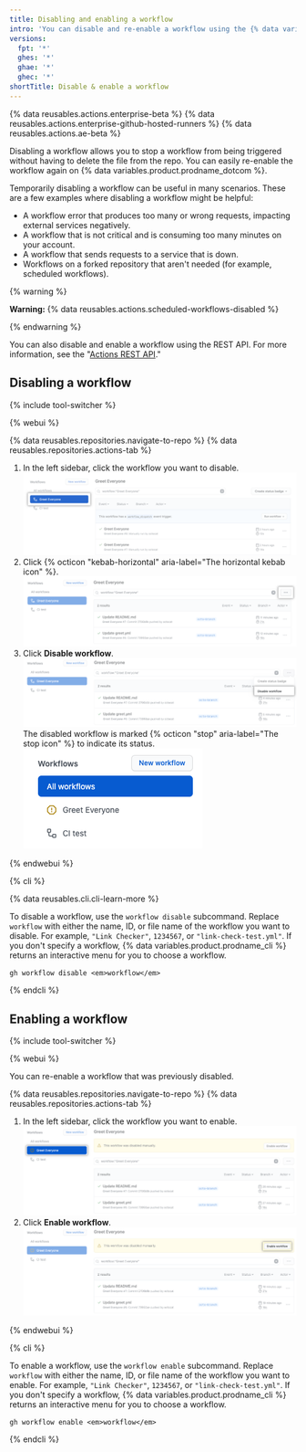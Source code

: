 ```yaml
---
title: Disabling and enabling a workflow
intro: 'You can disable and re-enable a workflow using the {% data variables.product.prodname_dotcom %} UI, the REST API, or {% data variables.product.prodname_cli %}.'
versions:
  fpt: '*'
  ghes: '*'
  ghae: '*'
  ghec: '*'
shortTitle: Disable & enable a workflow
---
```


{% data reusables.actions.enterprise-beta %}
{% data reusables.actions.enterprise-github-hosted-runners %}
{% data reusables.actions.ae-beta %}

Disabling a workflow allows you to stop a workflow from being triggered without having to delete the file from the repo. You can easily re-enable the workflow again on {% data variables.product.prodname_dotcom %}.

Temporarily disabling a workflow can be useful in many scenarios. These are a few examples where disabling a workflow might be helpful:

- A workflow error that produces too many or wrong requests, impacting external services negatively.
- A workflow that is not critical and is consuming too many minutes on your account.
- A workflow that sends requests to a service that is down.
- Workflows on a forked repository that aren't needed (for example, scheduled workflows).

{% warning %}

**Warning:** {% data reusables.actions.scheduled-workflows-disabled %}

{% endwarning %}

You can also disable and enable a workflow using the REST API. For more information, see the "[Actions REST API](/rest/reference/actions#workflows)."

## Disabling a workflow

{% include tool-switcher %}

{% webui %}

{% data reusables.repositories.navigate-to-repo %}
{% data reusables.repositories.actions-tab %}
1. In the left sidebar, click the workflow you want to disable.
![actions select workflow](/assets/images/actions-select-workflow.png)
1. Click {% octicon "kebab-horizontal" aria-label="The horizontal kebab icon" %}.
![actions kebab menu](/assets/images/help/repository/actions-workflow-menu-kebab.png)
1. Click **Disable workflow**.
![actions disable workflow](/assets/images/help/repository/actions-disable-workflow.png)
The disabled workflow is marked {% octicon "stop" aria-label="The stop icon" %} to indicate its status.
![actions list disabled workflow](/assets/images/help/repository/actions-find-disabled-workflow.png)

{% endwebui %}

{% cli %}

{% data reusables.cli.cli-learn-more %}

To disable a workflow, use the `workflow disable` subcommand. Replace `workflow` with either the name, ID, or file name of the workflow you want to disable. For example, `"Link Checker"`, `1234567`, or `"link-check-test.yml"`. If you don't specify a workflow, {% data variables.product.prodname_cli %} returns an interactive menu for you to choose a workflow.

```shell
gh workflow disable <em>workflow</em>
```

{% endcli %}

## Enabling a workflow

{% include tool-switcher %}

{% webui %}

You can re-enable a workflow that was previously disabled.

{% data reusables.repositories.navigate-to-repo %}
{% data reusables.repositories.actions-tab %}
1. In the left sidebar, click the workflow you want to enable.
![actions select disabled workflow](/assets/images/help/repository/actions-select-disabled-workflow.png)
1. Click **Enable workflow**.
![actions enable workflow](/assets/images/help/repository/actions-enable-workflow.png)

{% endwebui %}

{% cli %}

To enable a workflow, use the `workflow enable` subcommand. Replace `workflow` with either the name, ID, or file name of the workflow you want to enable. For example, `"Link Checker"`, `1234567`, or `"link-check-test.yml"`. If you don't specify a workflow, {% data variables.product.prodname_cli %} returns an interactive menu for you to choose a workflow.

```shell
gh workflow enable <em>workflow</em>
```

{% endcli %}
